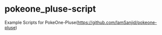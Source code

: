# pokeone_pluse-script
Example Scripts for PokeOne-Pluse(https://github.com/IamSanjid/pokeone-pluse)
